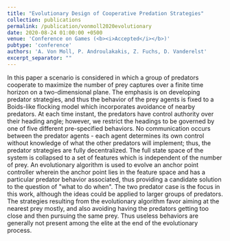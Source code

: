 ```yaml
---
title: "Evolutionary Design of Cooperative Predation Strategies"
collection: publications
permalink: /publication/vonmoll2020evolutionary
date: 2020-08-24 01:00:00 +0500
venue: 'Conference on Games (<b><i>Accepted</i></b>)'
pubtype: 'conference'
authors: 'A. Von Moll, P. Androulakakis, Z. Fuchs, D. Vanderelst'
excerpt_separator: ""
---
```

In this paper a scenario is considered in which a group of predators cooperate to maximize the number of prey captures over a finite time horizon on a two-dimensional plane. The emphasis is on developing predator strategies, and thus the behavior of the prey agents is fixed to a Boids-like flocking model which incorporates avoidance of nearby predators. At each time instant, the predators have control authority over their heading angle; however, we restrict the headings to be governed by one of five different pre-specified behaviors. No communication occurs between the predator agents - each agent determines its own control without knowledge of what the other predators will implement; thus, the predator strategies are fully decentralized. The full state space of the system is collapsed to a set of features which is independent of the number of prey. An evolutionary algorithm is used to evolve an anchor point controller wherein the anchor point lies in the feature space and has a particular predator behavior associated, thus providing a candidate solution to the question of &quot;what to do when&quot;. The two predator case is the focus in this work, although the ideas could be applied to larger groups of predators. The strategies resulting from the evolutionary algorithm favor aiming at the nearest prey mostly, and also avoiding having the predators getting too close and then pursuing the same prey. Thus useless behaviors are generally not present among the elite at the end of the evolutionary process.
